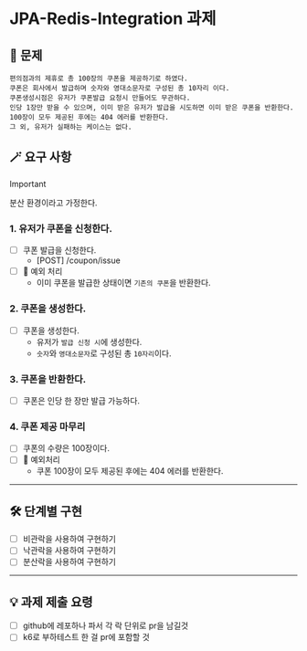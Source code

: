 # JPA-Redis-Integration 과제

## 📜 문제
```text
편의점과의 제휴로 총 100장의 쿠폰을 제공하기로 하였다.
쿠폰은 회사에서 발급하며 숫자와 영대소문자로 구성된 총 10자리 이다.
쿠폰생성시점은 유저가 쿠폰발급 요청시 만들어도 무관하다.
인당 1장만 받을 수 있으며, 이미 받은 유저가 발급을 시도하면 이미 받은 쿠폰을 반환한다.
100장이 모두 제공된 후에는 404 에러를 반환한다.
그 외, 유저가 실패하는 케이스는 없다.
```
## 🪄 요구 사항
> [!important]
> 분산 환경이라고 가정한다.

### 1. 유저가 쿠폰을 신청한다.
- [ ] 쿠폰 발급을 신청한다.
  - [POST] /coupon/issue
- [ ] 📢 예외 처리
  - 이미 쿠폰을 발급한 상태이면 `기존의 쿠폰`을 반환한다.

### 2. 쿠폰을 생성한다.
- [ ] 쿠폰을 생성한다.
  - 유저가 `발급 신청 시`에 생성한다. 
  - `숫자`와 `영대소문자`로 구성된 총 `10자리`이다.

### 3. 쿠폰을 반환한다.
- [ ] 쿠폰은 인당 한 장만 발급 가능하다.

### 4. 쿠폰 제공 마무리
- [ ] 쿠폰의 수량은 100장이다.
- [ ] 📢 예외처리
  - 쿠폰 100장이 모두 제공된 후에는 404 에러를 반환한다.

---

## 🛠️ 단계별 구현
- [ ] 비관락을 사용하여 구현하기
- [ ] 낙관락을 사용하여 구현하기
- [ ] 분산락을 사용하여 구현하기

---

## 💡 과제 제출 요령
- [ ] github에 레포하나 파서 각 락 단위로 pr을 남길것 
- [ ] k6로 부하테스트 한 걸 pr에 포함할 것
